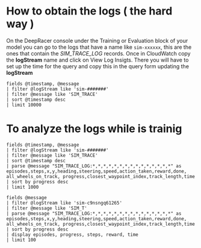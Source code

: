 # How to obtain the logs ( the hard way )

On the DeepRacer console under the Training or Evaluation block of your model you can go to the logs that have a name like `sim-xxxxxx`,
this are the ones that contain the *SIM_TRACE_LOG* records. Once in CloudWatch copy the **logStream** name and click on View Log Insigts. There you will have to set up the time for the query and copy this in the query form updating the **logStream**


```
fields @timestamp, @message
| filter @logStream like 'sim-#######'
| filter @message like 'SIM_TRACE'
| sort @timestamp desc
| limit 10000
```

# To analyze the logs while is trainig

```
fields @timestamp, @message
| filter @logStream like 'sim-#######'
| filter @message like 'SIM_TRACE'
| sort @timestamp desc
| parse @message "SIM_TRACE_LOG:*,*,*,*,*,*,*,*,*,*,*,*,*,*,*" as episodes,steps,x,y,heading,steering,speed,action_taken,reward,done, all_wheels_on_track, progress,closest_waypoint_index,track_length,time
| sort by progress desc
| limit 1000
```

```
fields @message 
| filter @logStream like 'sim-c9nsngq61265'
| filter @message like 'SIM_T'
| parse @message "SIM_TRACE_LOG:*,*,*,*,*,*,*,*,*,*,*,*,*,*,*" as episodes,steps,x,y,heading,steering,speed,action_taken,reward,done, all_wheels_on_track, progress,closest_waypoint_index,track_length,time
| sort by progress desc
| display episodes, progress, steps, reward, time
| limit 100
```